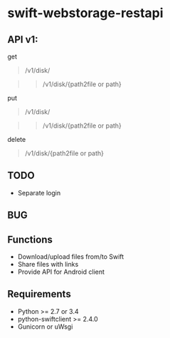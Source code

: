 swift-webstorage-restapi
================

API v1:
---------------
get

> /v1/disk/

>> /v1/disk/{path2file or path}

put

> /v1/disk/

>> /v1/disk/{path2file or path}

delete

> /v1/disk/{path2file or path}


TODO
---------------
- Separate login

BUG
---------------


Functions
---------------
- Download/upload files from/to Swift
- Share files with links
- Provide API for Android client

Requirements
---------------
- Python >= 2.7 or 3.4
- python-swiftclient >= 2.4.0
- Gunicorn or uWsgi
